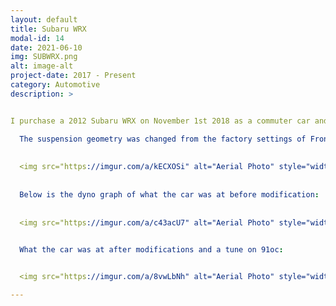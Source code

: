 ```yaml
---
layout: default
title: Subaru WRX
modal-id: 14
date: 2021-06-10
img: SUBWRX.png
alt: image-alt
project-date: 2017 - Present
category: Automotive
description: >


I purchase a 2012 Subaru WRX on November 1st 2018 as a commuter car and a autocross/track car on the weekends. The car requred some minor upgrades over time to improve the drivablity, handling, and power performance. Upgrades that were installed are as follows, 2018 WRX Rear sway bar 20mm, Short Throw Shifter, BFG Sport CompII Tires, Front and Rear Suspension bushings to a harder durometer bushing, Invidia high flow cat downpipe, high flow Invidia exhaust, Cobb CAI, Grimspeed BCS, Secondary Air System Delete. These systems were implemented on the car and tuned by Devin at JM Auto on 91oc for a total peak power of 302WHP and 336WTQ,a 60HP and 75TQ increase over stock figures. After the power upgrades there were many maintenance items that began to appear due to heavier track use of the vehicle such as throw out bearing failure, wheel bearing failure, upper and lower control arm busing failure, fender and bumper damage, timing belt and coolant replacement. All of these maintenance items were repaired by myself in my own shop with higher quality components. The vehilce continues to run to this day starting out from 70k miles to now with over 130k miles.

  The suspension geometry was changed from the factory settings of Front camber 1.2DEG to 1.6DEG, Rear 1.2DEG to 1.4DEG, with the help of the upgraded rear sway bar making the front bar 20mm and the rear 20mm the car rotated around its center better and held grip in hard cornering thanks to the increase in camber:
  
    
  <img src="https://imgur.com/a/kECXOSi" alt="Aerial Photo" style="width: 80%;"/>
  
  
  Below is the dyno graph of what the car was at before modification:
  
  
  <img src="https://imgur.com/a/c43acU7" alt="Aerial Photo" style="width: 80%;"/>
  

  What the car was at after modifications and a tune on 91oc:


  <img src="https://imgur.com/a/8vwLbNh" alt="Aerial Photo" style="width: 80%;"/>

---
```

